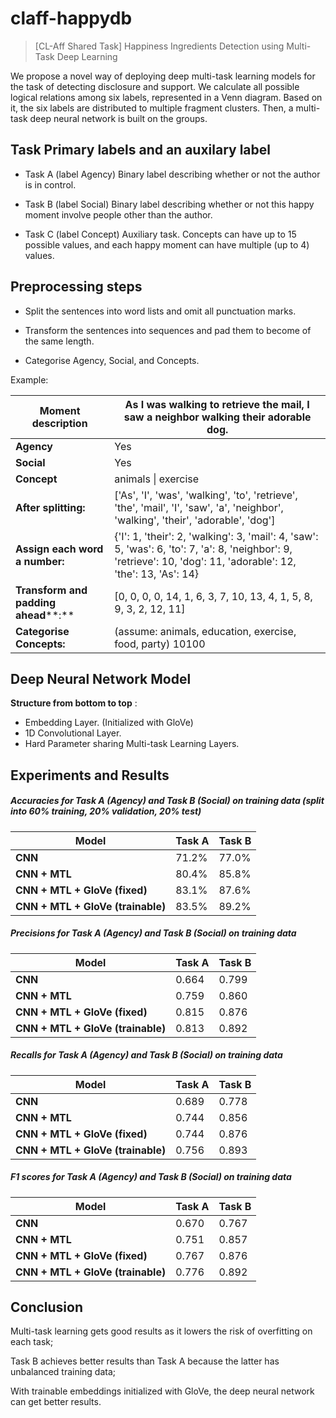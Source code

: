 # claff-happydb

> [CL-Aff Shared Task] Happiness Ingredients Detection using Multi-Task Deep Learning

We propose a novel way of deploying deep multi-task learning models for the task of detecting disclosure and support. We calculate all possible logical relations among six labels, represented in a Venn diagram. Based on it, the six labels are distributed to multiple fragment clusters. Then, a multi-task deep neural network is built on the groups.



## Task Primary labels and an auxilary label

- Task A (label Agency) Binary label describing whether or not the author is in control.

- Task B (label Social) Binary label describing whether or not this happy moment involve people other than the author.

- Task C (label Concept) Auxiliary task. Concepts can have up to 15 possible values, and each happy moment can have multiple (up to 4) values.



## Preprocessing steps

- Split the sentences into word lists and omit all punctuation marks.

- Transform the sentences into sequences and pad them to become of the same length.

- Categorise Agency, Social, and Concepts.

Example:

| **Moment description**                   | **As I was walking to retrieve the  mail, I saw a neighbor walking their adorable dog.** |
| ---------------------------------------- | ------------------------------------------------------------ |
| **Agency**                               | Yes                                                          |
| **Social**                               | Yes                                                          |
| **Concept**                              | animals  \| exercise                                         |
| **After splitting:**                     | ['As',  'I', 'was', 'walking', 'to', 'retrieve', 'the', 'mail', 'I', 'saw', 'a',  'neighbor', 'walking', 'their', 'adorable', 'dog'] |
| **Assign each word a** **number:**       | {'I': 1, 'their': 2, 'walking': 3,  'mail': 4, 'saw': 5, 'was': 6, 'to': 7, 'a': 8, 'neighbor': 9, 'retrieve':  10, 'dog': 11, 'adorable': 12, 'the': 13, 'As': 14} |
| **Transform and padding** **ahead****:** | [0,  0, 0, 0, 14, 1, 6, 3, 7, 10, 13, 4, 1, 5, 8, 9, 3, 2, 12, 11] |
| **Categorise Concepts:**                 | (assume: animals, education,  exercise, food, party)  10100  |



## Deep Neural Network Model

**Structure from bottom to top** :

- Embedding Layer.  (Initialized with GloVe)
- 1D Convolutional Layer.
- Hard Parameter sharing Multi-task Learning Layers.



## **Experiments and Results**

##### Accuracies for Task A (Agency) and Task B (Social) on training data (split into 60% training, 20% validation, 20% test)

| **Model**                         | **Task  A** | **Task  B** |
| --------------------------------- | ----------- | ----------- |
| **CNN**                           | 71.2%       | 77.0%       |
| **CNN  + MTL**                    | 80.4%       | 85.8%       |
| **CNN  + MTL + GloVe (fixed)**    | 83.1%       | 87.6%       |
| **CNN + MTL + GloVe (trainable)** | 83.5%       | 89.2%       |



##### Precisions for Task A (Agency) and Task B (Social) on training data

| **Model**                         | **Task  A** | **Task  B** |
| --------------------------------- | ----------- | ----------- |
| **CNN**                           | 0.664       | 0.799       |
| **CNN  + MTL**                    | 0.759       | 0.860       |
| **CNN  + MTL + GloVe (fixed)**    | 0.815       | 0.876       |
| **CNN + MTL + GloVe (trainable)** | 0.813       | 0.892       |



##### Recalls for Task A (Agency) and Task B (Social) on training data

| **Model**                         | **Task  A** | **Task  B** |
| --------------------------------- | ----------- | ----------- |
| **CNN**                           | 0.689       | 0.778       |
| **CNN  + MTL**                    | 0.744       | 0.856       |
| **CNN  + MTL + GloVe (fixed)**    | 0.744       | 0.876       |
| **CNN + MTL + GloVe (trainable)** | 0.756       | 0.893       |



##### F1 scores for Task A (Agency) and Task B (Social) on training data

| **Model**                         | **Task  A** | **Task  B** |
| --------------------------------- | ----------- | ----------- |
| **CNN**                           | 0.670       | 0.767       |
| **CNN  + MTL**                    | 0.751       | 0.857       |
| **CNN  + MTL + GloVe (fixed)**    | 0.767       | 0.876       |
| **CNN + MTL + GloVe (trainable)** | 0.776       | 0.892       |



## Conclusion

Multi-task learning gets good results as it lowers the risk of overfitting on each task;

Task B achieves better results than Task A because the latter has unbalanced training data;

With trainable embeddings initialized with GloVe, the deep neural network can get better results.